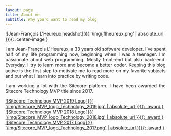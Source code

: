 ```yaml
---
layout: page
title: About me
subtitle: Why you'd want to read my blog
---
```


<style>
  .award {
    margin-bottom: 20px;
    margin-right: 20px;
  }
</style>

![Jean-François L'Heureux headshot]({{ '/img/jflheureux.png' | absolute_url }}){: .center-image }

<p style="text-align: justify;">
  I am Jean-François L'Heureux, a 33 years old software developer. I've spent half of my life programming now, beginning when I was a teenager. I'm passionate about web programming. Mostly front-end but also back-end. Everyday, I try to learn more and become a better coder. Keeping this blog active is the first step to motivate me to read more on my favorite subjects and put what I learn into practice by writing code.
</p>

<p style="text-align: justify;">
  I am working a lot with the Sitecore platform. I have been awarded the Sitecore Technology MVP title since 2017.
</p>

[![Sitecore Technology MVP 2019 Logo]({{ '/img/Sitecore_MVP_logo_Technology_2019.jpg' | absolute_url }}){: .award }](https://www.sitecore.com/mvp)
[![Sitecore Technology MVP 2018 Logo]({{ '/img/Sitecore_MVP_logo_Technology_2018.jpg' | absolute_url }}){: .award }](https://www.sitecore.com/mvp)
[![Sitecore Technology MVP 2017 Logo]({{ '/img/Sitecore_MVP_logo_Technology_2017.png' | absolute_url }}){: .award }](https://www.sitecore.com/mvp)